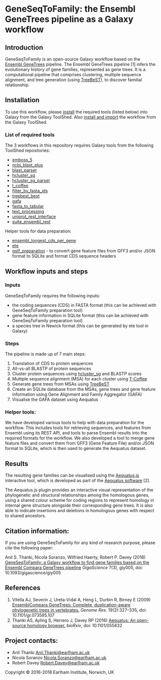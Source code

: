 # GeneSeqToFamily: the Ensembl GeneTrees pipeline as a Galaxy workflow


## Introduction

GeneSeqToFamily is an open-source Galaxy workflow based on the [Ensembl GeneTrees](http://www.ensembl.org/info/genome/compara/homology_method.html) pipeline. The Ensembl GeneTrees pipeline [1] infers the evolutionary history of gene families, represented as gene trees. It is a computational pipeline that comprises clustering, multiple sequence alignment, and tree generation (using [TreeBeST](http://treesoft.sourceforge.net/treebest.shtml)), to discover familial relationship.

## Installation 

To use this workflow, please [install](https://galaxyproject.org/admin/tools/add-tool-from-toolshed-tutorial/) the required tools (listed below) into Galaxy from the Galaxy ToolShed. Also [install and import](https://galaxyproject.org/toolshed/workflow-sharing/#finding-workflows-in-toolshed-repositories) the workflow from the Galaxy ToolShed. 

### List of required tools
The 3 workflows in this repository requires Galaxy tools from the following ToolShed repositories:

* [emboss_5](https://toolshed.g2.bx.psu.edu/view/devteam/emboss_5/)
* [ncbi_blast_plus](https://toolshed.g2.bx.psu.edu/view/devteam/ncbi_blast_plus/) 
* [blast_parser](https://toolshed.g2.bx.psu.edu/view/earlhaminst/blast_parser/)
* [hcluster_sg](https://toolshed.g2.bx.psu.edu/view/earlhaminst/hcluster_sg/)
* [hcluster_sg_parser](https://toolshed.g2.bx.psu.edu/view/earlhaminst/hcluster_sg_parser/)
* [t_coffee](https://toolshed.g2.bx.psu.edu/view/earlhaminst/t_coffee/) 
* [filter_by_fasta_ids](https://toolshed.g2.bx.psu.edu/view/galaxyp/filter_by_fasta_ids/)
* [treebest_best](https://toolshed.g2.bx.psu.edu/view/earlhaminst/treebest_best)
* [gafa](https://toolshed.g2.bx.psu.edu/view/earlhaminst/gafa/)
* [fasta_to_tabular](https://toolshed.g2.bx.psu.edu/view/devteam/fasta_to_tabular/)
* [text_processing](https://toolshed.g2.bx.psu.edu/view/bgruening/text_processing/)
* [uniprot_rest_interface](https://toolshed.g2.bx.psu.edu/view/bgruening/uniprot_rest_interface/)
* [suite_ensembl_rest](https://toolshed.g2.bx.psu.edu/view/earlhaminst/suite_ensembl_rest/)

Helper tools for data preparation:

* [ensembl_longest_cds_per_gene](https://toolshed.g2.bx.psu.edu/view/earlhaminst/ensembl_longest_cds_per_gene/)
* [ete](https://toolshed.g2.bx.psu.edu/view/earlhaminst/ete/)
* [gstf_preparation](https://toolshed.g2.bx.psu.edu/view/earlhaminst/gstf_preparation/) - to convert gene feature files from GFF3 and/or JSON format to SQLite and format CDS sequence headers


## Workflow inputs and steps

### Inputs
GeneSeqToFamily requires the following inputs:

* the coding sequences (CDS) in FASTA format (this can be achieved with GeneSeqToFamily preparation tool)
* gene feature information in SQLite format (this can be achieved with GeneSeqToFamily preparation tool)
* a species tree in Newick format (this can be generated by ete tool in Galaxy)

### Steps

The pipeline is made up of 7 main steps:

1. Translation of CDS to protein sequences
2. All-vs-all BLASTP of protein sequences
3. Cluster protein sequences using [hcluster_sg](https://github.com/douglasgscofield/hcluster) and BLASTP scores
4. Multiple sequence alignment (MSA) for each cluster using [T-Coffee](http://www.tcoffee.org/Projects/tcoffee/)
5. Generate gene trees from MSAs using [TreeBeST](http://treesoft.sourceforge.net/treebest.shtml)
6. Create an SQLite database from the MSAs, gene trees and gene feature information using Gene Alignment and Family Aggregator (GAFA)
7. Visualise the GAFA dataset using Aequatus


### Helper tools:

We have developed various tools to help with data preparation for the workflow. This includes tools for retrieving sequences, and features from Ensembl using its REST API, and tools to parse Ensembl results into the required formats for the workflow. We also developed a tool to merge gene feature files and convert them from GFF3 (Gene Feature File) and/or JSON format to SQLite, which is then used to generate the Aequatus dataset.


## Results

The resulting gene families can be visualised using the [Aequatus.js](https://github.com/TGAC/aequatus.js) interactive tool, which is developed as part of the [Aequatus software](https://github.com/TGAC/aequatus) [2].

The Aequatus.js plugin provides an interactive visual representation of the phylogenetic and structural relationships among the homologous genes, using a shared colour scheme for coding regions to represent homology in internal gene structure alongside their corresponding gene trees. It is also able to indicate insertions and deletions in homologous genes with respect to shared ancestors.


## Citation information:

If you are using GeneSeqToFamily for any kind of research purpose, please cite the following paper:

Anil S. Thanki, Nicola Soranzo, Wilfried Haerty, Robert P. Davey (2018) [GeneSeqToFamily: a Galaxy workflow to find gene families based on the Ensembl Compara GeneTrees pipeline](https://doi.org/10.1093/gigascience/giy005) *GigaScience* 7(3), giy005, doi: 10.1093/gigascience/giy005


## References

1. Vilella AJ, Severin J, Ureta-Vidal A, Heng L, Durbin R, Birney E (2009) [EnsemblCompara GeneTrees: Complete, duplication-aware phylogenetic trees in vertebrates.](http://genome.cshlp.org/content/19/2/327) *Genome Res.* 19(2):327–335, doi: 10.1101/gr.073585.107
2. Thanki AS, Ayling S, Herrero J, Davey RP (2016) [Aequatus: An open-source homology browser.](http://biorxiv.org/content/early/2016/06/01/055632) *bioRxiv*, doi: 10.1101/055632


## Project contacts:

* Anil Thanki <Anil.Thanki@earlham.ac.uk>
* Nicola Soranzo <Nicola.Soranzo@earlham.ac.uk>
* Robert Davey <Robert.Davey@earlham.ac.uk>

Copyright &copy; 2016-2018 Earlham Institute, Norwich, UK
